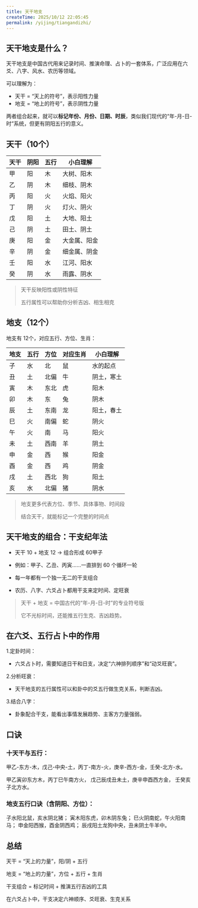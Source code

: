 ```yaml
---
title: 天干地支
createTime: 2025/10/12 22:05:45
permalink: /yijing/tiangandizhi/
---
```


## 天干地支是什么？

天干地支是中国古代用来记录时间、推演命理、占卜的一套体系，广泛应用在六爻、八字、风水、农历等领域。

可以理解为：

- 天干 = “天上的符号”，表示阳性力量
- 地支 = “地上的符号”，表示阴性力量


两者组合起来，就可以**标记年份、月份、日期、时辰**，类似我们现代的“年-月-日-时”系统，但更有阴阳五行的意义。

## 天干（10个）

| 天干 | 阴阳 | 五行 | 小白理解     |
| ---- | ---- | ---- | ------------ |
| 甲   | 阳   | 木   | 大树、阳木   |
| 乙   | 阴   | 木   | 细枝、阴木   |
| 丙   | 阳   | 火   | 火焰、阳火   |
| 丁   | 阴   | 火   | 灯火、阴火   |
| 戊   | 阳   | 土   | 大地、阳土   |
| 己   | 阴   | 土   | 田土、阴土   |
| 庚   | 阳   | 金   | 大金属、阳金 |
| 辛   | 阴   | 金   | 细金属、阴金 |
| 壬   | 阳   | 水   | 江河、阳水   |
| 癸   | 阴   | 水   | 雨露、阴水   |

> 天干反映阳性或阴性特征
> 
> 五行属性可以帮助你分析吉凶、相生相克

## 地支（12个）


地支有 12个，对应五行、方位、生肖：

| 地支 | 五行 | 方位 | 对应生肖 | 小白理解   |
| ---- | ---- | ---- | -------- | ---------- |
| 子   | 水   | 北   | 鼠       | 水的起点   |
| 丑   | 土   | 北偏 | 牛       | 阴土，寒土 |
| 寅   | 木   | 东北 | 虎       | 阳木       |
| 卯   | 木   | 东   | 兔       | 阴木       |
| 辰   | 土   | 东南 | 龙       | 阳土，春土 |
| 巳   | 火   | 南偏 | 蛇       | 阴火       |
| 午   | 火   | 南   | 马       | 阳火       |
| 未   | 土   | 西南 | 羊       | 阴土       |
| 申   | 金   | 西   | 猴       | 阳金       |
| 酉   | 金   | 西   | 鸡       | 阴金       |
| 戌   | 土   | 西北 | 狗       | 阳土       |
| 亥   | 水   | 北偏 | 猪       | 阴水       |



> 地支更多代表方位、季节、具体事物、时间段
>
> 结合天干，就能标记一个完整的时间点


## 天干地支的组合：干支纪年法

- 天干 10 + 地支 12 → 组合形成 60甲子

- 例如：甲子、乙丑、丙寅……一直排到 60 个循环一轮

- 每一年都有一个独一无二的干支组合

- 农历、八字、六爻占卜都用干支来定时间、定旺衰
  

> 天干 + 地支 = 中国古代的“年-月-日-时”的专业符号版
>
> 它不光标时间，还能推五行生克、吉凶趋势。


## 在六爻、五行占卜中的作用

1.定卦时间：

- 六爻占卜时，需要知道日干和日支，决定“六神排列顺序”和“动爻旺衰”。

2.分析旺衰：

- 天干地支的五行属性可以和卦中的爻五行做生克关系，判断吉凶。

3.结合八字：

- 卦象配合干支，能看出事情发展趋势、主客方力量强弱。


## 口诀

### 十天干与五行： 

甲乙-东方-木，戊己-中央-土，丙丁-南方-火，庚辛-西方-金，壬癸-北方-水。


甲乙寅卯东方木，丙丁巳午南方火，
戊己辰戌丑未土，庚辛申酉西方金，
壬癸亥子北方水。


### 地支五行口诀（含阴阳、方位）：

子水阳北鼠，亥水阴北猪；
寅木阳东虎，卯木阴东兔；
巳火阴南蛇，午火阳南马；
申金阳西猴，酉金阴西鸡；
辰戌阳土龙狗中央，丑未阴土牛羊中。




## 总结

天干 = “天上的力量”，阳/阴 + 五行

地支 = “地上的力量”，方位 + 五行 + 生肖

干支组合 = 标记时间 + 推演五行吉凶的工具

在六爻占卜中，干支决定六神顺序、爻旺衰、生克关系